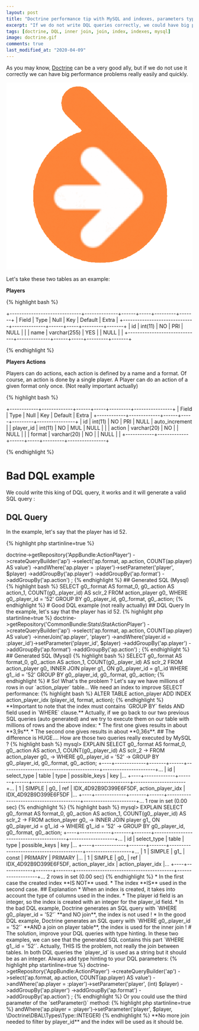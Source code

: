 ```yaml
---
layout: post
title: "Doctrine performance tip with MySQL and indexes, parameters type hinting"
excerpt: "If we do not write DQL queries correctly, we could have big performance problems."
tags: [doctrine, DQL, inner join, join, index, indexes, mysql]
image: doctrine.gif
comments: true
last_modified_at: "2020-04-09"
---
```


As you may know, [Doctrine](http://www.doctrine-project.org/) can be a very good ally, but if we do not use it correctly
we can have big performance problems really easily and quickly.

![Symfony](/images/posts/doctrine.gif)

Let's take these two tables as an example:

**Players**

{% highlight bash %}

+------------------------------+--------------+------+-----+---------+-------+
| Field                        | Type         | Null | Key | Default | Extra |
+------------------------------+--------------+------+-----+---------+-------+
| id                           | int(11)      | NO   | PRI | NULL    |       |
| name                         | varchar(255) | YES  |     | NULL    |       |
+------------------------------+--------------+------+-----+---------+-------+

{% endhighlight %}

**Players Actions**

Players can do actions, each action is defined by a name and a format.
Of course, an action is done by a single player.
A Player can do an action of a given format only once. (Not really important actually)

{% highlight bash %}

+------------+-------------+------+-----+---------+----------------+
| Field      | Type        | Null | Key | Default | Extra          |
+------------+-------------+------+-----+---------+----------------+
| id         | int(11)     | NO   | PRI | NULL    | auto_increment |
| player_id  | int(11)     | NO   | MUL | NULL    |                |
| action     | varchar(20) | NO   |     | NULL    |                |
| format     | varchar(20) | NO   |     | NULL    |                |
+------------+-------------+------+-----+---------+----------------+

{% endhighlight %}

# Bad DQL example

We could write this king of DQL query,
it works and it will generate a valid SQL query :

## DQL Query

In the example, let's say that the player has id 52.

{% highlight php startinline=true %}
<?php

$qb = $this->doctrine->getRepository('AppBundle:ActionPlayer')
    ->createQueryBuilder('ap')
    ->select('ap.format, ap.action, COUNT(ap.player) AS value')
    ->andWhere('ap.player = :player')->setParameter('player', $player)
    ->addGroupBy('ap.player')
    ->addGroupBy('ap.format')
    ->addGroupBy('ap.action')
;

{% endhighlight %}

## Generated SQL (Mysql)

{% highlight bash %}

SELECT g0_.format AS format_0, g0_.action AS action_1, COUNT(g0_.player_id) AS sclr_2
FROM action_player g0_
WHERE g0_.player_id = '52'
GROUP BY g0_.player_id, g0_.format, g0_.action;

{% endhighlight %}

# Good DQL example (not really actually)

## DQL Query

In the example, let's say that the player has id 52.

{% highlight php startinline=true %}
<?php

$qb = $this->doctrine->getRepository('CommonBundle:Stats\StatActionPlayer')
    ->createQueryBuilder('ap')
    ->select('ap.format, ap.action, COUNT(ap.player) AS value')
    ->innerJoin('ap.player', 'player')
    ->andWhere('player.id = :player_id')->setParameter('player_id', $player)
    ->addGroupBy('ap.player')
    ->addGroupBy('ap.format')
    ->addGroupBy('ap.action')
;
{% endhighlight %}

## Generated SQL (Mysql)

{% highlight bash %}

SELECT g0_.format AS format_0, g0_.action AS action_1, COUNT(g0_.player_id) AS sclr_2
FROM action_player g0_
INNER JOIN player g1_ ON g0_.player_id = g1_.id
WHERE g1_.id = '52'
GROUP BY g0_.player_id, g0_.format, g0_.action;

{% endhighlight %}


# So! What's the problem ?

Let's say we have millions of rows in our `action_player` table...
We need an index to improve SELECT performance:

{% highlight bash %}
ALTER TABLE action_player ADD INDEX action_player_idx (player_id, format, action);
{% endhighlight %}

**Important to note that the index must contains `GROUP BY` fields AND field used in `WHERE` clause.**

Actually, if we go back to our two previous SQL queries (auto generated)
and we try to execute them on our table with millions of rows and the above index:

* The first one gives results in about **3,9s**.
* The second one gives results in about **0,36s**.

## The difference is HUGE....

How are those two queries really executed by MySQL ?

{% highlight bash %}
mysql> EXPLAIN SELECT g0_.format AS format_0, g0_.action AS action_1, COUNT(g0_.player_id) AS sclr_2
    -> FROM action_player g0_
    -> WHERE g0_.player_id = '52'
    -> GROUP BY g0_.player_id, g0_.format, g0_.action;
+----+-------------+-------+------+-----------------------------------------+----------------------+...
| id | select_type | table | type | possible_keys                           | key                  |...
+----+-------------+-------+------+-----------------------------------------+----------------------+...
|  1 | SIMPLE      | g0_   | ref  | IDX_4D92B9D399E6F5DF, action_player_idx | IDX_4D92B9D399E6F5DF |...
+----+-------------+-------+------+-----------------------------------------+----------------------+...
1 row in set (0.00 sec)
{% endhighlight %}

{% highlight bash %}
mysql> EXPLAIN SELECT g0_.format AS format_0, g0_.action AS action_1, COUNT(g0_.player_id) AS sclr_2
    -> FROM action_player g0_
    -> INNER JOIN player g1_ ON g0_.player_id = g1_.id
    -> WHERE g1_.id = '52'
    -> GROUP BY g0_.player_id, g0_.format, g0_.action;
+----+-------------+-------+-------+-----------------------------------------+-------------------+...
| id | select_type | table | type  | possible_keys                           | key               |...
+----+-------------+-------+-------+-----------------------------------------+-------------------+...
|  1 | SIMPLE      | g1_   | const | PRIMARY                                 | PRIMARY           |...
|  1 | SIMPLE      | g0_   | ref   | IDX_4D92B9D399E6F5DF, action_player_idx | action_player_idx |...
+----+-------------+-------+-------+-----------------------------------------+-------------------+...
2 rows in set (0.00 sec)
{% endhighlight %}

* In the first case the created index **IS NOT** used.
* The index **IS** used in the second case.

## Explanation

* When an index is created, it takes into account the type of columns used in the index.
* The player id field is an integer, so the index is created with an integer for the player_id field.
* In the bad DQL example, Doctrine generates an SQL query with `WHERE g0_.player_id = '52'` **and NO join**, the index is not used !
* In the good DQL example, Doctrine generates an SQL query with `WHERE g0_.player_id = '52'` **AND a join on player table**, the index is used for the inner join !


# The solution, improve your DQL queries with type hinting.

In these two examples, we can see that the generated SQL contains this part `WHERE g1_.id = '52'`.

Actually, THIS IS the problem, not really the join between tables.
In both DQL queries the `player_id` is used as a string but it should be as an integer.

Always add type hinting to your DQL parameters:

{% highlight php startinline=true %}
<?php

$qb = $this->doctrine->getRepository('AppBundle:ActionPlayer')
    ->createQueryBuilder('ap')
    ->select('ap.format, ap.action, COUNT(ap.player) AS value')
    ->andWhere('ap.player = :player')->setParameter('player', (int) $player)
    ->addGroupBy('ap.player')
    ->addGroupBy('ap.format')
    ->addGroupBy('ap.action')
;

{% endhighlight %}

Or you could use the third parameter of the `setParameter()` method:

{% highlight php startinline=true %}
<?php

->andWhere('ap.player = :player')->setParameter('player', $player, \Doctrine\DBAL\Types\Type::INTEGER)

{% endhighlight %}

**No more join needed to filter by player_id** and the index will be used as it should be.

